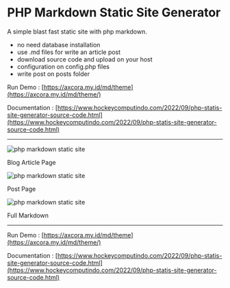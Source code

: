 # PHP Markdown Static Site Generator

A simple blast fast static site with php markdown.

+ no need database installation
+ use .md files for write an article post
+ download source code and upload on your host
+ configuration on config.php files
+ write post on posts folder


Run Demo : [https://axcora.my.id/md/theme](https://axcora.my.id/md/theme/)

Documentation : [https://www.hockeycomputindo.com/2022/09/php-statis-site-generator-source-code.html](https://www.hockeycomputindo.com/2022/09/php-statis-site-generator-source-code.html)

---------

![php markdown static site](https://axcora.my.id/md/img/php-md.png)

Blog Article Page

![php markdown static site](https://axcora.my.id/md/img/php-md-2.png)

Post Page

![php markdown static site](https://axcora.my.id/md/img/markdown.png)

Full Markdown

---------

Run Demo : [https://axcora.my.id/md/theme](https://axcora.my.id/md/theme/)

Documentation : [https://www.hockeycomputindo.com/2022/09/php-statis-site-generator-source-code.html](https://www.hockeycomputindo.com/2022/09/php-statis-site-generator-source-code.html)
